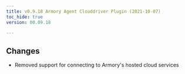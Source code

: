 ```yaml
---
title: v0.9.18 Armory Agent Clouddriver Plugin (2021-10-07)
toc_hide: true
version: 00.09.18

---
```


## Changes
* Removed support for connecting to Armory's hosted cloud services
